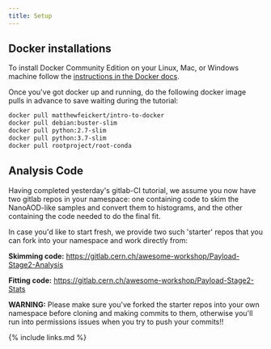 ```yaml
---
title: Setup
---
```


## Docker installations

To install Docker Community Edition on your Linux, Mac, or Windows machine follow the [instructions in the Docker docs](https://docs.docker.com/install/).

Once you've got docker up and running, do the following docker image pulls in advance to save waiting during the tutorial:

~~~bash
docker pull matthewfeickert/intro-to-docker
docker pull debian:buster-slim
docker pull python:2.7-slim
docker pull python:3.7-slim
docker pull rootproject/root-conda
~~~

## Analysis Code

Having completed yesterday's gitlab-CI tutorial, we assume you now have two gitlab repos in your namespace: one containing code to skim the NanoAOD-like samples and convert them to histograms, and the other containing the code needed to do the final fit. 

In case you'd like to start fresh, we provide two such 'starter' repos that you can fork into your namespace and work directly from:

**Skimming code:** https://gitlab.cern.ch/awesome-workshop/Payload-Stage2-Analysis

**Fitting code:** https://gitlab.cern.ch/awesome-workshop/Payload-Stage2-Stats

**WARNING:** Please make sure you've forked the starter repos into your own namespace before cloning and making commits to them, otherwise you'll run into permissions issues when you try to push your commits!!

{% include links.md %}
